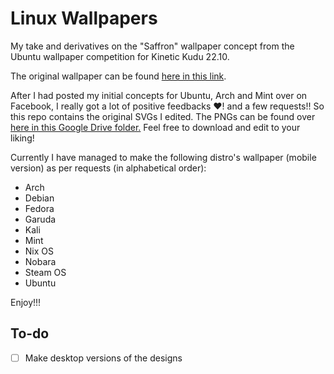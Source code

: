 # Linux Wallpapers
My take and derivatives on the "Saffron" wallpaper concept from the Ubuntu wallpaper competition for Kinetic Kudu 22.10.

The original wallpaper can be found [here in this link](https://discourse.ubuntu.com/t/kinetic-kudu-22-10-wallpaper-competition/30319/3).

After I had posted my initial concepts for Ubuntu, Arch and Mint over on Facebook, I really got a lot of positive feedbacks ♥️! and a few requests!!
So this repo contains the original SVGs I edited. The PNGs can be found over [here in this Google Drive folder.](https://drive.google.com/drive/folders/1angbVPGPDCeuxVJhAKnJ8RcZcXiqTDaq?usp=sharing)
Feel free to download and edit to your liking!

Currently I have managed to make the following distro's wallpaper (mobile version) as per requests (in alphabetical order):
- Arch
- Debian
- Fedora
- Garuda
- Kali
- Mint
- Nix OS
- Nobara
- Steam OS
- Ubuntu

Enjoy!!!

## To-do
- [ ] Make desktop versions of the designs
